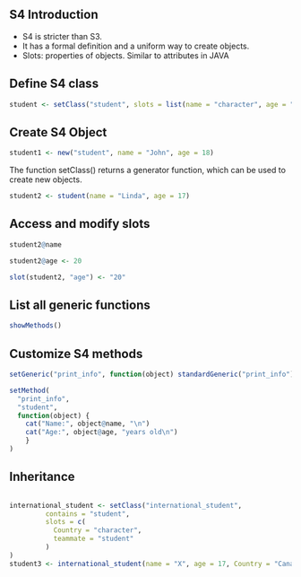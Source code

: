 ## S4 Introduction
- S4 is stricter than S3.
- It has a formal definition and a uniform way to create objects.
- Slots: properties of objects. Similar to attributes in JAVA

## Define S4 class

```r
student <- setClass("student", slots = list(name = "character", age = "numeric"))
```

## Create S4 Object
```r title='method 1'
student1 <- new("student", name = "John", age = 18)
```

The function setClass() returns a generator function, which can be used to create new objects.
```r title='method 2'
student2 <- student(name = "Linda", age = 17)
```

## Access and modify slots
```r title='access slot'
student2@name
```

```r title='rewrite slot directly'
student2@age <- 20
```

```r title='rewrite with slot() function'
slot(student2, "age") <- "20"
```

## List all generic functions
```r
showMethods()
```

## Customize S4 methods
```r
setGeneric("print_info", function(object) standardGeneric("print_info"))

setMethod(
  "print_info",
  "student",
  function(object) {
    cat("Name:", object@name, "\n")
    cat("Age:", object@age, "years old\n")
    }
)
```

## Inheritance
```r

international_student <- setClass("international_student", 
         contains = "student", 
         slots = c(
           Country = "character",
           teammate = "student"
         )
)
student3 <- international_student(name = "X", age = 17, Country = "Canada", teammate = student1)

```
